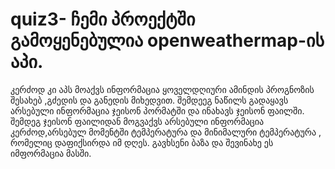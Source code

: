 # quiz3-   ჩემი პროექტში გამოყენებულია openweathermap-ის აპი. 
კერძოდ კი აპს მოაქვს ინფორმაცია ყოველდღიური ამინდის პროგნოზის შესახებ ,გძედის და განედის მიხედვით.
შემდეეგ ნაწილს გადაყავს არსებული ინფორმაცია ჯეისონ პორმატში და ინახავს ჯეისონ ფაილში.
შემდეგ ჯეისონ ფაილიდან მოგვაქვს არსებული ინფორმაცია კერძოდ,არსებულ მომენტში ტემპერატურა და მინიმალური ტემპერატურა , რომელიც დაფიქსირდა იმ დღეს.
გავხსენი ბაზა და შევინახე ეს იმფორმაცია მასში.
